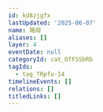 ```yaml
---
id: kd8zjgfx
lastUpdated: '2025-06-07'
name: 飓母
aliases: []
layer: 4
eventDate: null
categoryId: cat_OfFSSbRb
tagIds:
  - tag_TRpfu-I4
timelineEvents: []
relations: []
titledLinks: []
---
```


